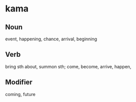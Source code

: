 kama
===

Noun
---

event, happening, chance, arrival, beginning

Verb
---

bring sth about, summon sth; come, become, arrive, happen,

Modifier
---

coming, future